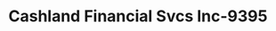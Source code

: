 ---
f_zip-code: 45638
f_state-code: OH
title: Cashland Financial Svcs Inc-9395
f_phone: 740-533-2615
f_city-only: Ironton
f_address: 205 South 6Th Street Ironton
f_location-unique-id: '9395'
slug: cashland-financial-svcs-inc-9395
updated-on: '2024-05-30T13:46:58.046Z'
created-on: '2024-05-30T13:36:59.803Z'
published-on: '2024-05-30T13:54:32.469Z'
f_city-state: cms/city/ironton-oh.md
f_company: cms/company/cashland-financial-svcs-inc.md
f_state: cms/state/ohio.md
layout: '[payday-loan].html'
tags: payday-loan
---